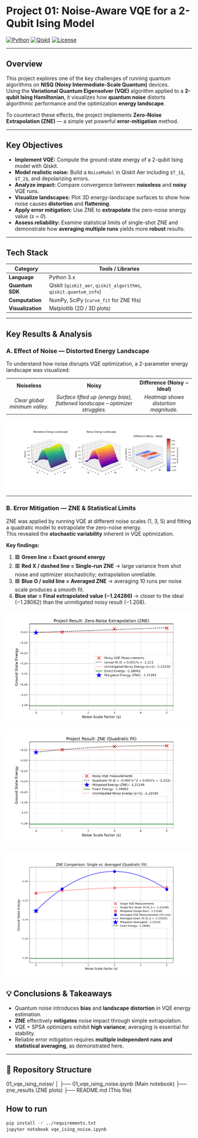 # Project 01: Noise-Aware VQE for a 2-Qubit Ising Model

[![Python](https://img.shields.io/badge/Python-3.10%2B-blue.svg)](https://www.python.org/)
[![Qiskit](https://img.shields.io/badge/Qiskit-1.x-purple.svg)](https://qiskit.org/)
[![License](https://img.shields.io/badge/License-MIT-green.svg)](../LICENSE)

---

## Overview

This project explores one of the key challenges of running quantum algorithms on **NISQ (Noisy Intermediate-Scale Quantum)** devices.  
Using the **Variational Quantum Eigensolver (VQE)** algorithm applied to a **2-qubit Ising Hamiltonian**, it visualizes how **quantum noise** distorts algorithmic performance and the optimization **energy landscape**.

To counteract these effects, the project implements **Zero-Noise Extrapolation (ZNE)** — a simple yet powerful **error-mitigation** method.

---

## Key Objectives

- **Implement VQE:** Compute the ground-state energy of a 2-qubit Ising model with Qiskit.  
- **Model realistic noise:** Build a `NoiseModel` in Qiskit Aer including `$T_1$`, `$T_2$`, and depolarizing errors.  
- **Analyze impact:** Compare convergence between **noiseless** and **noisy** VQE runs.  
- **Visualize landscapes:** Plot 3D energy-landscape surfaces to show how noise causes **distortion** and **flattening**.  
- **Apply error mitigation:** Use ZNE to **extrapolate** the zero-noise energy value (*s = 0*).  
- **Assess reliability:** Examine statistical limits of single-shot ZNE and demonstrate how **averaging multiple runs** yields more **robust** results.

---

## Tech Stack

| Category | Tools / Libraries |
|-----------|------------------|
| **Language** | Python 3.x |
| **Quantum SDK** | Qiskit (`qiskit_aer`, `qiskit_algorithms`, `qiskit.quantum_info`) |
| **Computation** | NumPy, SciPy (`curve_fit` for ZNE fits) |
| **Visualization** | Matplotlib (2D / 3D plots) |

---

## Key Results & Analysis

### A. Effect of Noise — Distorted Energy Landscape

To understand how noise disrupts VQE optimization, a 2-parameter energy landscape was visualized:

| | | |
|:--:|:--:|:--:|
| **Noiseless** | **Noisy** | **Difference (Noisy − Ideal)** |
| *Clear global minimum valley.* | *Surface lifted up (energy bias), flattened landscape – optimizer struggles.* | *Heatmap shows distortion magnitude.* |

![energy landscape comparison](./zne_results/energy_landscape.png)

---

###  B. Error Mitigation — ZNE & Statistical Limits

ZNE was applied by running VQE at different noise scales (1, 3, 5) and fitting a quadratic model to extrapolate the zero-noise energy.  
This revealed the **stochastic variability** inherent in VQE optimization.

**Key findings:**

1. 🟩 **Green line = Exact ground energy**  
2. 🟥 **Red X / dashed line = Single-run ZNE** → large variance from shot noise and optimizer stochasticity; extrapolation unreliable.  
3. 🟦 **Blue O / solid line = Averaged ZNE** → averaging 10 runs per noise scale produces a smooth fit.  
4. **Blue star = Final extrapolated value (−1.24286)** → closer to the ideal (−1.28062) than the unmitigated noisy result (−1.208).

![zne linear](./zne_results/zne_linear.png)

![zne quadratic](./zne_results/zne_quad.png)

![zne quadratic comparison single vs avg](./zne_results/zne_quad_single_vs_avg10.png)
---

## 💡 Conclusions & Takeaways

- Quantum noise introduces **bias** and **landscape distortion** in VQE energy estimation.  
- **ZNE** effectively **mitigates** noise impact through simple extrapolation.  
- VQE + SPSA optimizers exhibit **high variance**; averaging is essential for stability.  
- Reliable error mitigation requires **multiple independent runs and statistical averaging**, as demonstrated here.

---

## 📂 Repository Structure

01_vqe_ising_noise/
│
├── 01_vqe_ising_noise.ipynb	(Main notebook)
├── zne_results	(ZNE plots)
├── README.md 	(This file)


## How to run

```bash
pip install -r ../requirements.txt
jupyter notebook vqe_ising_noise.ipynb


